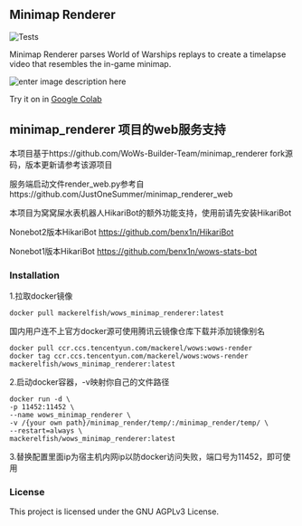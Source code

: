 ## Minimap Renderer

![Tests](https://github.com/WoWs-Builder-Team/minimap_renderer/actions/workflows/tests.yml/badge.svg)

Minimap Renderer parses World of Warships replays to create a timelapse video that resembles the in-game minimap.

 ![enter image description here](images/minimap.gif)

Try it on in [Google Colab](https://colab.research.google.com/drive/1OyomQe5pHaDDozpt0rs9JMg54No8QMjE?usp=sharing)

## minimap_renderer 项目的web服务支持

本项目基于https://github.com/WoWs-Builder-Team/minimap_renderer fork源码，版本更新请参考该源项目

服务端启动文件render_web.py参考自https://github.com/JustOneSummer/minimap_renderer_web

本项目为窝窝屎水表机器人HikariBot的额外功能支持，使用前请先安装HikariBot

Nonebot2版本HikariBot https://github.com/benx1n/HikariBot

Nonebot1版本HikariBot https://github.com/benx1n/wows-stats-bot

### Installation

1.拉取docker镜像
```
docker pull mackerelfish/wows_minimap_renderer:latest
```
国内用户连不上官方docker源可使用腾讯云镜像仓库下载并添加镜像别名
```
docker pull ccr.ccs.tencentyun.com/mackerel/wows:wows-render
docker tag ccr.ccs.tencentyun.com/mackerel/wows:wows-render mackerelfish/wows_minimap_renderer:latest
```
2.启动docker容器，-v映射你自己的文件路径
```
docker run -d \
-p 11452:11452 \
--name wows_minimap_renderer \
-v /{your own path}/minimap_render/temp/:/minimap_render/temp/ \
--restart=always \
mackerelfish/wows_minimap_renderer:latest
```
3.替换配置里面ip为宿主机内网ip以防docker访问失败，端口号为11452，即可使用

### License

This project is licensed under the GNU AGPLv3 License.
